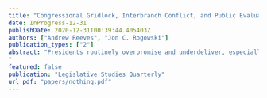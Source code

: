 ```yaml
---
title: "Congressional Gridlock, Interbranch Conflict, and Public Evaluations of Direct Presidential Action"
date: InProgress-12-31
publishDate: 2020-12-31T00:39:44.405403Z
authors: ["Andrew Reeves", "Jon C. Rogowski"]
publication_types: ["2"]
abstract: "Presidents routinely overpromise and underdeliver, especially amidst partisan polarization, narrow congressional majorities, and persistent gridlock. As Congress routinely stymies their legislative agendas, presidents consider alternative courses of action. We study public re- actions to unilateral power in the context of congressional inaction. While some research suggests that presidents cannot afford to pass up opportunities for action, more recent scholarship indicates that the public holds negative views of unilateral power and disapproves of its use. Survey experiments embedded on a national sample of Americans provide unambiguous evidence of the costs of unilateral power. Across three policy areas and between- and within-respondent analyses, the public responds negatively when presidents exercise unilateral power rather than accept the status quo, even among individuals who share the president’s policy views. Our results suggest that while legislative gridlock may increase the appeal of unilateral power, its use may come at a steep public cost.
"
featured: false
publication: "Legislative Studies Quarterly"
url_pdf: "papers/nothing.pdf"
---
```


